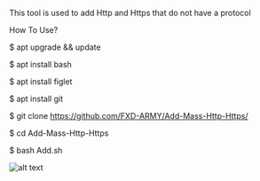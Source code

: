 This tool is used to add Http and Https that do not have a protocol 

How To Use?

$ apt upgrade && update

$ apt install bash

$ apt install figlet

$ apt install git

$ git clone https://github.com/FXD-ARMY/Add-Mass-Http-Https/

$ cd Add-Mass-Http-Https

$ bash Add.sh


![alt text](https://l.top4top.io/p_3032gp0sa0.jpg?raw=true)
